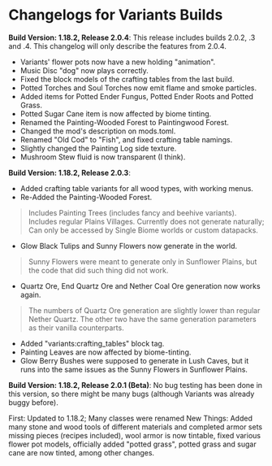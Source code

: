 # Changelogs for Variants Builds
**Build Version: 1.18.2, Release 2.0.4**:
This release includes builds 2.0.2, .3 and .4. This changelog will only describe the features from 2.0.4.
- Variants' flower pots now have a new holding "animation".
- Music Disc "dog" now plays correctly.
- Fixed the block models of the crafting tables from the last build.
- Potted Torches and Soul Torches now emit flame and smoke particles.
- Added items for Potted Ender Fungus, Potted Ender Roots and Potted Grass.
- Potted Sugar Cane item is now affected by biome tinting.
- Renamed the Painting-Wooded Forest to Paintingwood Forest.
- Changed the mod's description on mods.toml.
- Renamed "Old Cod" to "Fish", and fixed crafting table namings.
- Slightly changed the Painting Log side texture.
- Mushroom Stew fluid is now transparent (I think).

**Build Version: 1.18.2, Release 2.0.3**:
- Added crafting table variants for all wood types, with working menus.
- Re-Added the Painting-Wooded Forest.
> Includes Painting Trees (includes fancy and beehive variants).
> Includes regular Plains Villages.
> Currently does not generate naturally; Can only be accessed by Single Biome worlds or custom datapacks.
- Glow Black Tulips and Sunny Flowers now generate in the world.
> Sunny Flowers were meant to generate only in Sunflower Plains, but the code that did such thing did not work.
- Quartz Ore, End Quartz Ore and Nether Coal Ore generation now works again.
> The numbers of Quartz Ore generation are slightly lower than regular Nether Quartz.
> The other two have the same generation parameters as their vanilla counterparts.
- Added "variants:crafting_tables" block tag.
- Painting Leaves are now affected by biome-tinting.
- Glow Berry Bushes were supposed to generate in Lush Caves, but it runs into the same issues as the Sunny Flowers in Sunflower Plains.

**Build Version: 1.18.2, Release 2.0.1 (Beta)**:
No bug testing has been done in this version, so there might be many bugs (although Variants was already buggy before).

First: Updated to 1.18.2; Many classes were renamed
New Things: Added many stone and wood tools of different materials and completed armor sets missing pieces (recipes included), wool armor is now tintable, fixed various flower pot models, officially added "potted grass", potted grass and sugar cane are now tinted, among other changes.
